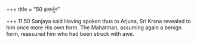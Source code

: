 +++
title = "50 इत्यर्जुनं"

+++
11.50 Sanjaya said Having spoken thus to Arjuna, Sri Krsna revealed to
him once more His own form. The Mahatman, assuming again a benign form,
reassured him who had been struck with awe.
